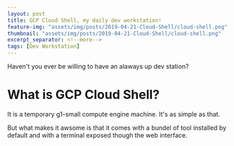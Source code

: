```yaml
---
layout: post
title: GCP Cloud Shell, my daily dev workstation!
feature-img: "assets/img/posts/2019-04-21-Cloud-Shell/cloud-shell.png"
thumbnail: "assets/img/posts/2019-04-21-Cloud-Shell/cloud-shell.png"
excerpt_separator: <!--more-->
tags: [Dev Workstation]
---
```


Haven't you ever be willing to have an alaways up dev station?
<!--more-->

# What is GCP Cloud Shell?

It is a temporary g1-small compute engine machine. It's as simple as that.

But what makes it awsome is that it comes with a bundel of tool installed by default and with a terminal exposed though the web interface.